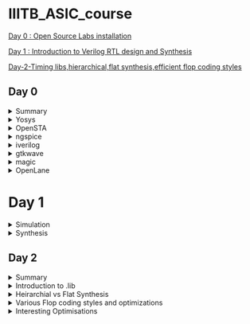 # IIITB_ASIC_course
[Day 0 : Open Source Labs installation](#day-0)

[Day 1 : Introduction to Verilog RTL design and Synthesis](#day-1)

[Day-2-Timing libs,hierarchical,flat synthesis,efficient flop coding styles](#Day-2-Timing-libs-hierarchical-flat-synthesis-efficient-flop-coding-styles)

## Day 0

<details>
 <summary> Summary </summary>
	
I installed the needed tools.

</details>	


 <details>
 <summary> Yosys </summary>

  installed Yosys using the following commands:
```bash
git clone https://github.com/YosysHQ/yosys.git
cd yosys-master 
sudo apt install make 
sudo apt-get install build-essential clang bison flex \
    libreadline-dev gawk tcl-dev libffi-dev git \
    graphviz xdot pkg-config python3 libboost-system-dev \
    libboost-python-dev libboost-filesystem-dev zlib1g-dev
make 
sudo make install
```


Below is the screenshot showing sucessful launch:
![yosys](https://github.com/SahilSira/IIITB_ASIC_course/assets/140998855/967f89e8-0e0d-4e28-a24c-a85ad2520cf5)
</details>

 <details>
 <summary> OpenSTA </summary>


 I installed and built OpenSTA (including the needed packages) using the following commands:
 ```bash
sudo apt-get install cmake clang gcctcl swig bison flex
git clone https://github.com/The-OpenROAD-Project/OpenSTA.git
cd OpenSTA
mkdir build
cd build
cmake ..
make
```


Below is the screenshot showing sucessful launch:
![OpenSTA](https://github.com/SahilSira/IIITB_ASIC_course/assets/140998855/1d4b793e-498f-4ac6-8981-cfdea8d1b33d)
</details>

<details>
 <summary> ngspice </summary>


 I downloaded the tarball from https://sourceforge.net/projects/ngspice/files/ to a local directory and unpacked it using the following commands:
 ```bash
tar -zxvf ngspice-37.tar.gz
cd ngspice-37
mkdir release
cd release
../configure  --with-x --with-readline=yes --disable-debug
make
sudo make install
 ```


Below is the screenshot showing sucessful launch:
![nglspice](https://github.com/SahilSira/IIITB_ASIC_course/assets/140998855/57f96899-9ed5-43cf-8571-ee7c177c5917)

</details>

 <details>
 <summary> iverilog </summary>


 I installed iverilog using the following command:
  ```bash
sudo apt-get install iverilog
 ```


Below is the screenshot showing sucessful launch:
![iverilog](https://github.com/SahilSira/IIITB_ASIC_course/assets/140998855/69ed4471-0d9d-4b25-8161-d71d32620453)

 </details>
 
 <details>
 <summary> gtkwave </summary>


 I installed gtkwave using the following command:
  ```bash
sudo apt-get install gtkwave
 ```


Below is the screenshot showing sucessful launch:
![gtkwave](https://github.com/SahilSira/IIITB_ASIC_course/assets/140998855/9ac6cf97-74f6-4102-908c-5a26d788bd71)



</details>
 <details>
 <summary> magic </summary>


 I installed magic using the following commands:
  ```bash
sudo apt-get install m4
sudo apt-get install tcsh
sudo apt-get install csh
sudo apt-get install libx11-dev
sudo apt-get install tcl-dev tk-dev
sudo apt-get install libcairo2-dev
sudo apt-get install mesa-common-dev libglu1-mesa-dev
sudo apt-get install libncurses-dev
 ```

Below is the screenshot showing sucessful launch:
 ![magic](https://github.com/SahilSira/IIITB_ASIC_course/assets/140998855/caf7d981-6c27-4de9-a8e2-c01cc286a0cc)>




</details>


 <details>
 <summary> OpenLane </summary>


 I installed OpenLane using the following commands:
sudo apt-get update
sudo apt-get upgrade
sudo apt install -y build-essential python3 python3-venv python3-pip make git

sudo apt install apt-transport-https ca-certificates curl software-properties-common
curl -fsSL https://download.docker.com/linux/ubuntu/gpg | sudo gpg --dearmor -o /usr/share/keyrings/docker-archive-keyring.gpg

echo "deb [arch=amd64 signed-by=/usr/share/keyrings/docker-archive-keyring.gpg] https://download.docker.com/linux/ubuntu $(lsb_release -cs) stable" | sudo tee /etc/apt/sources.list.d/docker.list > /dev/null

sudo apt update

sudo apt install docker-ce docker-ce-cli containerd.io

sudo docker run hello-world

sudo groupadd docker
sudo usermod -aG docker $USER
sudo reboot 

docker run hello-world

Below is the screenshot showing sucessful launch:
 ![OpenLane](https://github.com/SahilSira/IIITB_ASIC_course/assets/140998855/e35808de-44e9-41c5-86d2-6e29f90b6623)


</details>


# Day 1

<details>
  <summary>Simulation</summary>
  
  **Simulator:** It is a tool for checking the design written in HDL. RTL design is checked for the the adherence to to spexifaction of required circuit.
 
  **Design:** It is the verilog code to create the circuit that meets the required specificaations. It involves using HDL to specify behaviour and structure of the circuit.
	
 **RTL design outline:**

	module module_name (port_list);
		//declarations;
		//initializations;
		//continuos concurrent assigments;
		//procedural blocks;
	endmodule
 
  **Testbench:** It is used to apply stimulus to the design to check the working of the circuit and ensure that it's functionality meets the required specifications. 

![TB](https://github.com/SahilSira/IIITB_ASIC_course/assets/140998855/85e33863-e4f5-4918-8dbc-81d89d5a774b)

**iverilog:** iverilog stands for Icarus Verilog. Icarus Verilog is an implementation of the Verilog hardware description language.

**GTKwave:** GTKWave is a fully featured GTK+ based wave viewer for Unix, Win32, and Mac OSX which reads LXT, LXT2, VZT, FST, and GHW files as well as standard Verilog VCD/EVCD files and allows their viewing. 
![gtkwave](https://github.com/SahilSira/IIITB_ASIC_course/assets/140998855/0abe95fa-d578-4d02-bce4-196dc23e989b)

### Lab examples using iverilog and GTKwave

In this lab session we were made familiar with the linux operating system as well as GTKwave along with codes in iverilog. We cloned sky130RTLDesign library from github using command: **git clone**. and worked on good_mux file.

![Day1](https://github.com/SahilSira/IIITB_ASIC_course/assets/140998855/d33f5d3e-2de2-4b0d-a0db-9af14ba79baf)

![Day1_!](https://github.com/SahilSira/IIITB_ASIC_course/assets/140998855/3686cea5-c028-4e23-8075-e18e984bed00)

![Day1_gtk](https://github.com/SahilSira/IIITB_ASIC_course/assets/140998855/b59f444c-4007-49da-b36c-04eb0f3ac831)

![Day1_gtkout](https://github.com/SahilSira/IIITB_ASIC_course/assets/140998855/8bef8ca6-7847-43ae-a51e-bb46e22ee0ac)

Here is the code used in todays lab :<br />

	module good_mux (input i0 , input i1 , input sel , output reg y); 
		always @ (*)
		begin
			if(sel)
			y <= i1;
			else 
			y <= i0;
		end
	endmodule


	`timescale 1ns / 1ps
	module tb_good_mux;
	// Inputs
	reg i0,i1,sel;
	// Outputs
	wire y;
      		// Instantiate the Unit Under Test (UUT), name based instantiation
		good_mux uut (.sel(sel),.i0(i0),.i1(i1),.y(y));
		//good_mux uut (sel,i0,i1,y);  //order based instantiation
	initial begin
		$dumpfile("tb_good_mux.vcd");
		$dumpvars(0,tb_good_mux);
		// Initialize Inputs
		sel = 0;
		i0 = 0;
		i1 = 0;
		#300 $finish;
	end
	always #75 sel = ~sel;
	always #10 i0 = ~i0;
	always #55 i1 = ~i1;
	endmodule

</details>  

<details>
 <summary> Synthesis </summary>

 **Synthesizer:** It is a tool used to convert RTL design to gate level netlist. The Synthesis tool used in this lab is yosys.
 
 **Netlist:** It is representation of RTL design in for of standard cells i.e. It is a properly implemented chip design in terms of logic gates.
![netlist](https://github.com/SahilSira/IIITB_ASIC_course/assets/140998855/3ab88731-8950-4a71-99ee-afcd24a65a91)

 Synthesis takes place in following steps:
- Converting RTL into simple logic gates.
- Mapping those gates to actual technology-dependent logic gates available in the technology libraries.
- Optimizing the mapped netlist keeping the constraints set by the designer intact.

- **Verification of Synthesized design**: In order to make sure that there are no errors in the netlist, we need to verify the synthesized circuit. The netlist verification flow can be seen in the below image:
![synthesis](https://github.com/SahilSira/IIITB_ASIC_course/assets/140998855/c6635052-d022-48f8-a760-83b44f080f0a)

  **Yosys**:It is a framework for RTL synthesis. It provides a basic set of synthesis algorithms for various application domains. Yosys is the core component of most our implementation and verification flows.
  ![yosys netlist](https://github.com/SahilSira/IIITB_ASIC_course/assets/140998855/6354825e-fd96-4c83-89f5-bd5f73376b28)

Below are the commands to perform above synthesis.

- RTL Design  - read_verilog
- .lib        - read_liberty
- netlist file- write_verilog
![yosys](https://github.com/SahilSira/IIITB_ASIC_course/assets/140998855/da64a716-315d-4163-bbd4-fcf8d4510a51)

![synth_netlist](https://github.com/SahilSira/IIITB_ASIC_course/assets/140998855/36b0bdb8-4612-4d0e-878b-a35ca94edd73)

![synth_nnetlist](https://github.com/SahilSira/IIITB_ASIC_course/assets/140998855/af7441fe-c0ae-4722-91ea-bb7f94cd655e)

**.lib :** It is a collection of logical modules like logic gates. It contains cells with different sppeds, no. of inputs etc. that can be used as required.
![sunthsize](https://github.com/SahilSira/IIITB_ASIC_course/assets/140998855/bf761a83-9614-4364-81b7-113a8e43d513)

**Need for different speed of gates:**
  
  ![COMBI](https://github.com/SahilSira/IIITB_ASIC_course/assets/140998855/57448e7a-781c-4b94-b18f-22b0b521b539)
   - We need gates fast enough so that the total delay of all the gates is smaller than the T(clk).
   
     ![tclk](https://github.com/SahilSira/IIITB_ASIC_course/assets/140998855/babb72d3-f561-4782-97f5-cf591001b54c)
   - If we want to capture B in next clock cycle rather than the same, we need to make the delay larger than the whole time, so some cells need to work slowly

**Fast cell VS slow cells:**
- A load in digital logic is a capacitor
- A faster charging or discharging means less delay
- To increase the rate of charging or discharging we need to widen the transistors.
- Wider transistor gives lower delay: but more is required and more power is required
- Narrow transistors give out more delay  : we need less area and less power is consumed.

</details> 


## Day 2
<details>
 <summary> Summary </summary>
 I first synthesized a multiple module (made of two submodules) at the multiple module level 
 (both in hierarchical and flattened forms) then at the submodule level. Synthesis at the 
 submodule level is important for two reasons: 1-) when we have multiple instances of same module 
 (we synthesize once and replicate this netlist multiple times and stitch together the replicas 
 to get the multiple module netlist, and 2-) when we want to divide and conquer (in massive 
 designs) so that the tool can generate a portion by portion of the overall netlist and then we 
 can stitch together the netlist portions to get the multiple module netlist. After that, I 
 sumulated the different flop designs using iverilog and gtkwave, then synthesized the designs. 
 Finally, I synthesized 2 designs that were special; their synthesis used optimizations.
</details>
<details>
 <summary> Introduction to .lib </summary>
Under this section, we get a better insight regarding .lib. We have the general overview that it 
stores the models of all the standards cells, various variations and flavours as per the need of 
specification provided. Getting an insight into the .lib file, we start with the file name -

sky130_fd_sc_hd__tt_025C_1v80  
The name sky130 represemts that the library is based on 130nm technology. Under the nomenclature, we define PVT - process, voltage and temperature. Process refers to the variations due to the fabrication, ie. there will variations in the silicon fabricated even by the same machine. There is variation due to the voltage and temperature as well. Silicon is very sensitive to temperature. All these 3 determines how the silicon is going to perform. We aim to design such that silicon works in all the conditions, across various variations. These three are indicated under the name, tt stands for typical process, 25c indicates the temperature - 25C and 1v80 indicates the voltage of 1.80volts. It is to be noted, all the models under the said library are designed for the given PVT parameters.

We open the .lib file using gvim to go through various other informations it provides.
![1](https://github.com/SahilSira/IIITB_ASIC_course/assets/140998855/cd132f8a-222e-4f38-9f23-9e445d4e168b)

- It defines the technology begin used "CMOS" and the delay model as "table_lookup"
- It defines the units for various parameters and quanities, such as, 1ns for time, 1V for voltage, 1mA for current, 1kohm for resistance and 1pF for capacitance.
- It defines the operating conditions as "tt_025C_1v80".

Considering a two input and gate, and compare different two input and gate.
![2](https://github.com/SahilSira/IIITB_ASIC_course/assets/140998855/37452e18-8db6-4529-8355-906f294b1a3d)

- The lib files conatins the power and timing information for the 4 possible outcomes.
- All three taken cells are 2 input and gates, but differ in their areas, and2_4 has a larger area than area2_2 and consequently more than and2_0.
- Having a larger area refers to the use of a wider cell. Wider cells will be faster, but consumes more power. This can be seen in the datials under the lib file.
</details>

<details>
<summary> Heirarchial vs Flat Synthesis </summary>
Under this section, we go over what is heirchial synthesis and flat synthesis. For this, we have taken the case of multiple_modul2s.v from verilog files to have a better unstanding.



```bash

```
![multiple_modules_net](https://github.com/SahilSira/IIITB_ASIC_course/assets/140998855/475233e3-c6d5-4539-80d1-3c767c920f0c)

Gate level diagram

![3](https://github.com/SahilSira/IIITB_ASIC_course/assets/140998855/30f490f1-01f5-40b2-a444-09385a1522d5)

We go to the directory where we find the model in verilog files
```bash
$ cd Documents/ASICs/VLSI/sky130RTLDesignAndSynthesisWorkshop/verilog_files
$ yosys
read_liberty -lib ~/Documents/ASICs/VLSI/sky130RTLDesignAndSynthesisWorkshop/lib/sky130_fd_sc_hd__tt_025C_1v80.lib
read_verilog multiple_modules.v
synth -top multiple_modules
abc -liberty ~/Documents/ASICs/VLSI/sky130RTLDesignAndSynthesisWorkshop/lib/sky130_fd_sc_hd__tt_025C_1v80.lib
show multiple_modules
```
**Reading and Synthesis of the said module**

- we hit show and expect to attain a similar schematic we had drew
![multiple_modules](https://github.com/SahilSira/IIITB_ASIC_course/assets/140998855/16ded881-6bc8-4fff-95fd-5f7a1ea5200a)


- We get the image of the top module.
- We don't get to see the and and or gates. We see the modules u1 and u2, which are the instances of the gates.
- **This type of design is called an heirarchial design.**
- 
The synthesizer considers the module hierarcy and does the mapping accordting to instantiation. Here is the hierarchical netlist code for the  multiple_modules:

	module multiple_modules(a, b, c, y);
		  input a;
 		 input b;
 		 input c;
		  wire net1;
 		 output y;
 	  sub_module1 u1 (.a(a),.b(b),.y(net1) );
	  sub_module2 u2 (.a(net1),.b(c),.y(y));
	endmodule
	
	module sub_module1(a, b, y);
 	 wire _0_;
 	 wire _1_;
 	 wire _2_;
 	 input a;
 	 input b;
 	 output y;
 	 sky130_fd_sc_hd__and2_0 _3_ (.A(_1_),.B(_0_),.X(_2_));
 	 assign _1_ = b;
 	 assign _0_ = a;
 	 assign y = _2_;
	endmodule

	module sub_module2(a, b, y);
  	wire _0_;
 	 wire _1_;
 	 wire _2_;
  	input a;
  	input b;
 	 output y;
 	 sky130_fd_sc_hd__lpflow_inputiso1p_1 _3_ (.A(_1_),.SLEEP(_0_),.X(_2_) );
 	 assign _1_ = b;
 	 assign _0_ = a;
 	 assign y = _2_;
	endmodule

Flattened netlist:

In flattened netlist, the hierarcies are flattend out and there is single module i.e, gates are instantiated directly instead of sub_modules. Here is the flattened netlist code for the  multiple_modules:

	module multiple_modules(a, b, c, y);
 		 wire _0_;
  		 wire _1_;
 		 wire _2_;
 		 wire _3_;
		 wire _4_;
		 wire _5_;
 		 input a;
 		 input b;
 		 input c;
 		 wire net1;
 		 wire \u1.a ;
		 wire \u1.b ;
		 wire \u1.y ;
		 wire \u2.a ;
		 wire \u2.b ;
 		 wire \u2.y ;
  		output y;
 		 sky130_fd_sc_hd__and2_0 _6_ (
  		  .A(_1_),
  		 .B(_0_),
   		 .X(_2_)
  		);
 		 sky130_fd_sc_hd__lpflow_inputiso1p_1 _7_ (
  		  .A(_4_),
 		  .SLEEP(_3_),
  		  .X(_5_)
 		 );
 		 assign _4_ = \u2.b ;
 		 assign _3_ = \u2.a ;
 		 assign \u2.y  = _5_;
 		 assign \u2.a  = net1;
		 assign \u2.b  = c;
 		 assign y = \u2.y ;
		 assign _1_ = \u1.b ;
		 assign _0_ = \u1.a ;
		 assign \u1.y  = _2_;
		 assign \u1.a  = a;
		 assign \u1.b  = b;
 		 assign net1 = \u1.y ;
		endmodule

The commands to get the hierarchical and flattened netlists is shown below:

**yosys> write_verilog -noattr multiple_modules_hier.v**

8. Executing Verilog backend.
Dumping module `\multiple_modules'.
Dumping module `\sub_module1'.
Dumping module `\sub_module2'.

**yosys> !gvim multiple_modules_hier.v**

11. Shell command: gvim multiple_modules_hier.v

**yosys> flatten**

12. Executing FLATTEN pass (flatten design).
Deleting now unused module sub_module1.
Deleting now unused module sub_module2.
<suppressed ~2 debug messages>

**yosys> write_verilog -noattr multiple_modules_flat.v**

13. Executing Verilog backend.
Dumping module `\multiple_modules'.

**yosys> !gvim multiple_modules_flat.v**

14. Shell command: gvim multiple_modules_flat.v

This is the synthyesized circuit for a flattened netlist. Here u1 and u2 are flattened and directly or gates are realized.

![flatten](https://github.com/SahilSira/IIITB_ASIC_course/assets/140998855/44084c7b-2d36-41fc-9d4c-033adb546b0d)

Here is the synthesized circuit of sub_module1. We are also generating module level synthesis so that if there is a top module with multiple and same sub_modules, we can synthesize it once and can use and connect the same netlist multiple times in the top module netlist.

Another reason to generate module level synthesis and then stictch them together is to avoid errors in a top module if its massive and consists of several sub modules. Generating netlist for synthesis and then stiching it together in top level becomes easier and reduces risk of output mismatch.

We control this synthesis using **synth -top <module_name>** command

![sub_module1](https://github.com/SahilSira/IIITB_ASIC_course/assets/140998855/08fc21ee-23c4-49df-9327-307001012edb)


</details>
<details>
<summary> Various Flop coding styles and optimizations </summary>
Under this section, we go through all the various types of flops available and how to design and 
code them efficiently. All the required files are presen in the folder verilog_files.
To understand the need of flops, we refer the example of a simple circuit with delays as 2ns for 
and gate and 1ns for or gate.
 
![4](https://github.com/SahilSira/IIITB_ASIC_course/assets/140998855/65401c06-ec16-49f6-874e-1600abc9b717)


- Considering the input goes from 0 to 1 for a and b and simultaneously, 1 to 0 for c.
- Ideally for the transition from (001) to (110), the output should have been a constant at 1,
but because of the delay, we get outout as 0 for a brief period of 2ns.
- This is called a glitch.
  
![5](https://github.com/SahilSira/IIITB_ASIC_course/assets/140998855/4ad3c335-933a-49ad-8dbc-7fb64bf8bc1f)

- More the number of combinational circuits, more number of glitches appear, giving a glitchy output.
- To avoid this, we need an element to store the value. Comes the flops into picture.
- We use a D flipflop. They are a storage element. They are placed between combinational circuits and changes value only at clock edge.
![6](https://github.com/SahilSira/IIITB_ASIC_course/assets/140998855/ab9145c0-096e-45c2-85ab-803bd5b645a6)

- We need to initailise the flops, else the combinational circuits gives a garbage value. For this purpose we have reset and set pins. They can be asynchoronous and synchronous.

Types of flops

- Flops can be designed to be asynchronous or synchronous. It depends on whether the flop is sensitive to the reset and set parameters.
- Under asynchronous, the flop is sensitive to the reset or set, ie the design checks for them and the moment, reset is encountered, the output is pulled to 0 irrespective of the clock. For asynchronous set, the output is pulled to 1.
- The circuit design and timing diagram along with verilog code is displayed under the image below under column 1.
- Under the case of synchronous reset, the output is pulled to 0 at the next clock cycle. The design and timing diagram along the verilog code is shown under the column 2 of the image below.
- Sync reset can be understodd as the input is pulled to 0, thus output becomes 0 for next clock cycle.

![7](https://github.com/SahilSira/IIITB_ASIC_course/assets/140998855/18024a99-5be5-4403-88e4-50bcabfbe526)

Now, we go through simuations of async reset, async set and sync async reset and observe the waveforms using gtkwave to have a better understand.

**RTL code for dff_asyncres**
```bash
module dff_asyncres ( input clk ,  input async_reset , input d , output reg q );
always @ (posedge clk , posedge async_reset)
begin
	if(async_reset)
		q <= 1'b0;
	else	
		q <= d;
end
endmodule
```
On execution of iverilog and gtkwave we get

![reset_async](https://github.com/SahilSira/IIITB_ASIC_course/
- We can observe that the output q goes to 0 when the reset is encountered.
- Now we synthesis the design using yosys.

![async_res](https://github.com/SahilSira/IIITB_ASIC_course/assets/140998855/2e007031-48fd-459e-9f45-9529a4421380)

**RTL design of dff_async_set**
```bash
module dff_async_set ( input clk ,  input async_set , input d , output reg q );
always @ (posedge clk , posedge async_set)
begin
	if(async_set)
		q <= 1'b1;
	else	
		q <= d;
end
endmodule
```
- upon execution on terminal using iverilog and gtkwave
  
![set_async](https://github.com/SahilSira/IIITB_ASIC_course/assets/140998855/21f6a434-c8dd-4d35-a753-857a7320bd67)

- We can observe that the output q goes to 1 as soon as we encounter the set irrespective of that clock. -Now we synthesis the design using yosys.
![async_set](https://github.com/SahilSira/IIITB_ASIC_course/assets/140998855/d644d081-baa0-42a8-b3d0-a092a13164fb)

**RTL code for dff_syncres**
```bash
module dff_syncres ( input clk ,  input sync_reset , input d , output reg q );
always @ (posedge clk )
begin
	if(sync_reset)
		q <= 1'b0;
	else	
		q <= d;
end
endmodule
```
- Upon executing iverilog and gtkwave
![sync_reset](https://github.com/SahilSira/IIITB_ASIC_course/assets/140998855/da0ac16c-b5e6-44a9-8666-4fd78ab1bc75)
- It is observed that the output q is set to 0 at the next clock pulse when the reset is encountered, thus it is the case of sync reset.
- Now we synthesis the design using yosys.
![sync_res](https://github.com/SahilSira/IIITB_ASIC_course/assets/140998855/29d29ab7-70ba-4c64-bce1-1becce5136e2)

</details>
<details>
<summary> Interesting Optimisations</summary>
Under this section we look into two interesting cases and how they are executed and designed.

First we look into mul2.v

- Code for mul2.v
```bash
module mul2 (input [2:0] a, output [3:0] y);
	assign y = a * 2;
endmodule
```
- The block diagram and the truth table for the executed logic is shown under.
![8](https://github.com/SahilSira/IIITB_ASIC_course/assets/140998855/01e3ceb0-7407-49de-84cf-34c759ed0f9e)

- From these, we are able to infer that the logic requires the input to be multiplied with 2, and upon checking the output it is the input with 1'b0 padding.
- Thus the design for the logic needs no hardware to be mapped.
- We will confirm this using yosys.
![mul2](https://github.com/SahilSira/IIITB_ASIC_course/assets/140998855/c099c276-c82a-4c88-a800-bb16890a746f)

- From the yosys synthesis, we observe the number of cells in design is 0 and there is no hardware to be mapped. These have been highlighted in the picture above.
- The schematic attained shows a similar result.
- This was done in case of multiplication with 2. For multiplication with 4, we give 2'b00 padding and for 8, we give 3'b000 padding. This goes on.

Now, we look into another special case.

- Condider a 3bit number a[2:0], and the logic to be implemented is that the output y[5:0] is equal to 9 times of a[2:0].
- Code for execution
```bash
module mult8 (input [2:0] a , output [5:0] y);
	assign y = a * 9;
endmodule
```
- explanation
![9](https://github.com/SahilSira/IIITB_ASIC_course/assets/140998855/6d99ea98-da02-45d0-b0ae-70a2d6fe163e)

- Multiplcation with 9 can be seen as multiplication with 8 and plus 1.
- We know multiplication with 8 is equal to 3'b000 padding, and adding the same 3 bit number to the padded number comes of as concatanation of {a,a}.
- Thus there are no standard cell required for the design. We verify this using yosys.


- We see that there are no standard cells required.
- We see the concatanation operation done in the netlist.
</details>

